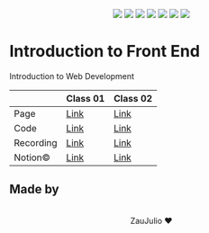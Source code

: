 <p align="center">
  <img src="https://img.shields.io/badge/React-20232A?style=for-the-badge&logo=react&logoColor=61DAFB"/>
  <img src="https://img.shields.io/badge/next.js-000000?style=for-the-badge&logo=nextdotjs&logoColor=white"/>
  <img src="https://img.shields.io/badge/Node.js-339933?style=for-the-badge&logo=nodedotjs&logoColor=white"/>
  <img src="https://img.shields.io/badge/TypeScript-007ACC?style=for-the-badge&logo=typescript&logoColor=white"/>
  <img src="https://img.shields.io/badge/JavaScript-F7DF1E?style=for-the-badge&logo=javascript&logoColor=black"/>
  <img src="https://img.shields.io/badge/Sass-CC6699?style=for-the-badge&logo=sass&logoColor=white"/>
  <img src="https://img.shields.io/badge/CSS3-1572B6?style=for-the-badge&logo=css3&logoColor=white"/>
</p>

# Introduction to Front End

Introduction to Web Development

|           | Class 01                                                                          | Class 02                                                                      |
| --------- | --------------------------------------------------------------------------------- | ----------------------------------------------------------------------------- |
| Page      | [Link](https://byte-serido-jr-class-01.vercel.app/)                               | [Link](#)                                                                     |
| Code      | [Link](./classes/01/)                                                             | [Link](./classes/02/)                                                         |
| Recording | [Link](https://mega.nz/file/Ks0GxDbC#ek1pCxmli2ceNHWX1zLwYhpakKc7TdzfGqWa4lLQwnQ) | [Link](#)                                                                     |
| Notion©   | [Link](https://www.notion.so/zauhdf/Aula-01-45c2c4a4532440f7892c66fe0c59097d)     | [Link](https://www.notion.so/zauhdf/Aula-02-4282c7903666480c8ddc8350fbf1a003) |

## Made by

<p align="center">
  <br />
  ZauJulio ❤️
  <br />
</p>
